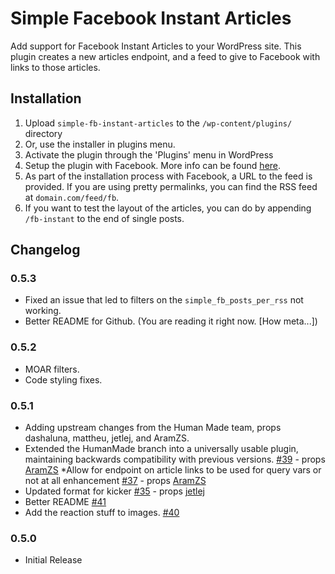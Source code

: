 # Simple Facebook Instant Articles

Add support for Facebook Instant Articles to your WordPress site. This plugin creates a new articles endpoint, and a feed to give to Facebook with links to those articles.

## Installation

1. Upload `simple-fb-instant-articles` to the `/wp-content/plugins/` directory
2. Or, use the installer in plugins menu.
3. Activate the plugin through the 'Plugins' menu in WordPress
4. Setup the plugin with Facebook. More info can be found [here](https://developers.facebook.com/docs/instant-articles/publishing).
5. As part of the installation process with Facebook, a URL to the feed is provided. If you are using pretty permalinks, you can find the RSS feed at `domain.com/feed/fb`.
5. If you want to test the layout of the articles, you can do by appending `/fb-instant` to the end of single posts.

## Changelog

### 0.5.3

* Fixed an issue that led to filters on the `simple_fb_posts_per_rss` not working.
* Better README for Github. (You are reading it right now. [How meta...])

### 0.5.2
* MOAR filters.
* Code styling fixes.

### 0.5.1
* Adding upstream changes from the Human Made team, props dashaluna, mattheu, jetlej, and AramZS.
* Extended the HumanMade branch into a universally usable plugin, maintaining backwards compatibility with previous versions. [#39](https://github.com/whyisjake/Simple-Instant-Articles-for-Facebook/pull/39) - props [AramZS](https://github.com/AramZS)
*Allow for endpoint on article links to be used for query vars or not at all enhancement [#37](https://github.com/whyisjake/Simple-Instant-Articles-for-Facebook/pull/39) - props [AramZS](https://github.com/AramZS)
* Updated format for kicker [#35](https://github.com/whyisjake/Simple-Instant-Articles-for-Facebook/pull/35) - props [jetlej](https://profiles.wordpress.org/jetlej)
* Better README [#41](https://github.com/whyisjake/Simple-Instant-Articles-for-Facebook/pull/41)
* Add the reaction stuff to images. [#40](https://github.com/whyisjake/Simple-Instant-Articles-for-Facebook/pull/40)

### 0.5.0
* Initial Release
